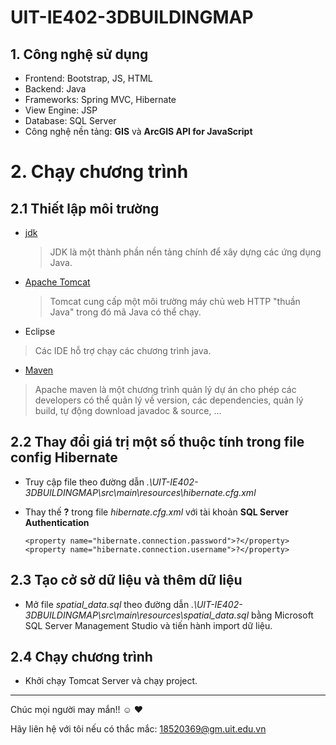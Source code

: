 # UIT-IE402-3DBUILDINGMAP
## 1. Công nghệ sử dụng
- Frontend: Bootstrap, JS, HTML
- Backend: Java
- Frameworks: Spring MVC, Hibernate
- View Engine: JSP
- Database: SQL Server
- Công nghệ nền tảng: **GIS** và **ArcGIS API for JavaScript**

# 2. Chạy chương trình
## 2.1 Thiết lập môi trường
- [jdk](https://docs.aws.amazon.com/corretto/latest/corretto-11-ug/downloads-list.html)
  > JDK là một thành phần nền tảng chính để xây dựng các ứng dụng Java. 
- [Apache Tomcat](https://tomcat.apache.org/download-90.cgi)
  > Tomcat cung cấp một môi trường máy chủ web HTTP "thuần Java" trong đó mã Java có thể chạy.
 - Eclipse 
  > Các IDE hỗ trợ chạy các chương trình java.
 - [Maven](https://maven.apache.org/download.cgi)
  > Apache maven là một chương trình quản lý dự án cho phép các developers có thể quản lý về version, các dependencies, quản lý build, tự động download javadoc & source, …
  
## 2.2 Thay đổi giá trị một số thuộc tính trong file config Hibernate
- Truy cập file theo đường dẫn _.\UIT-IE402-3DBUILDINGMAP\src\main\resources\hibernate.cfg.xml_
- Thay thế **?** trong file  _hibernate.cfg.xml_  với tài khoản  **SQL Server Authentication**

  `<property name="hibernate.connection.password">?</property>`
  <br>
  `<property name="hibernate.connection.username">?</property>`
  
## 2.3 Tạo cở sở dữ liệu và thêm dữ liệu
- Mở file  _spatial_data.sql_  theo đường dẫn  _.\UIT-IE402-3DBUILDINGMAP\src\main\resources\spatial_data.sql_ bằng Microsoft SQL Server Management Studio và tiến hành import dữ liệu.

## 2.4 Chạy chương trình
- Khởi chạy Tomcat Server và chạy project.


----------------
Chúc mọi người may mắn!! :relaxed: :heart:

 Hãy liên hệ với tôi nếu có thắc mắc: 18520369@gm.uit.edu.vn
